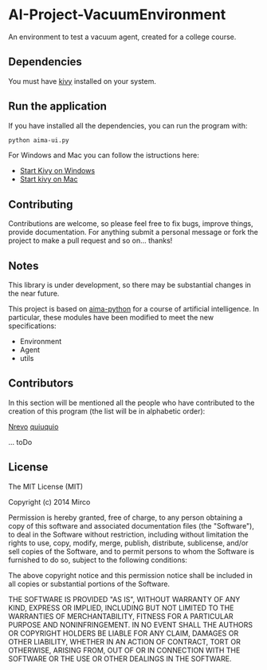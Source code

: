 AI-Project-VacuumEnvironment
============================

An environment to test a vacuum agent, created for a college course.

## Dependencies

You must have [kivy](http://kivy.org/#home) installed on your system.

## Run the application

If you have installed all the dependencies, you can run the program with:
```bash
python aima-ui.py
```
For Windows and Mac you can follow the istructions here:

* [Start Kivy on Windows](http://kivy.org/docs/installation/installation-windows.html#start-a-kivy-application)
* [Start kivy on Mac](http://kivy.org/docs/installation/installation-macosx.html#start-any-kivy-application)

## Contributing

Contributions are welcome, so please feel free to fix bugs, improve things, provide documentation. 
For anything submit a personal message or fork the project to make a pull request and so on... thanks!

## Notes

This library is under development, so there may be substantial changes in the near future.

This project is based on [aima-python](https://code.google.com/p/aima-python/) for a course of artificial intelligence. In particular, these modules have been modified to meet the new specifications:

* Environment
* Agent
* utils

## Contributors

In this section will be mentioned all the people who have contributed to the creation of this program (the list will be in alphabetic order):

[Nrevo](https://github.com/Nrevo)
[quiuquio](https://github.com/quiuquio)

... toDo

## License

The MIT License (MIT)

Copyright (c) 2014 Mirco

Permission is hereby granted, free of charge, to any person obtaining a copy
of this software and associated documentation files (the "Software"), to deal
in the Software without restriction, including without limitation the rights
to use, copy, modify, merge, publish, distribute, sublicense, and/or sell
copies of the Software, and to permit persons to whom the Software is
furnished to do so, subject to the following conditions:

The above copyright notice and this permission notice shall be included in all
copies or substantial portions of the Software.

THE SOFTWARE IS PROVIDED "AS IS", WITHOUT WARRANTY OF ANY KIND, EXPRESS OR
IMPLIED, INCLUDING BUT NOT LIMITED TO THE WARRANTIES OF MERCHANTABILITY,
FITNESS FOR A PARTICULAR PURPOSE AND NONINFRINGEMENT. IN NO EVENT SHALL THE
AUTHORS OR COPYRIGHT HOLDERS BE LIABLE FOR ANY CLAIM, DAMAGES OR OTHER
LIABILITY, WHETHER IN AN ACTION OF CONTRACT, TORT OR OTHERWISE, ARISING FROM,
OUT OF OR IN CONNECTION WITH THE SOFTWARE OR THE USE OR OTHER DEALINGS IN THE
SOFTWARE.
